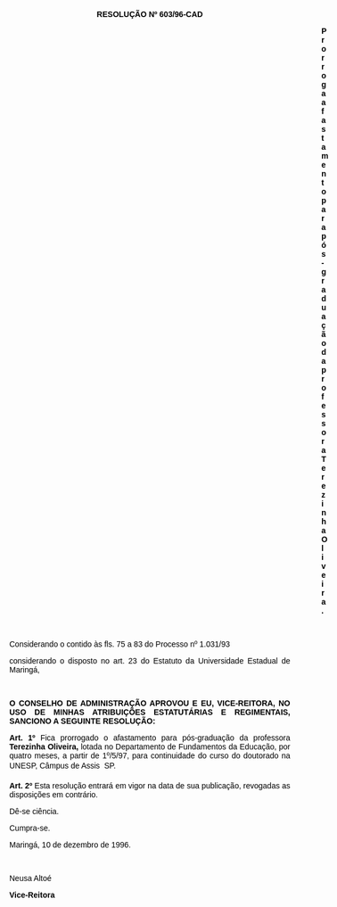 <BODY TEXT="#000000">

<B><FONT FACE="Arial"><P ALIGN="CENTER">RESOLU&Ccedil;&Atilde;O Nº 603/96-CAD</P>
</B><P ALIGN="JUSTIFY"></P><DIR>
<DIR>
<DIR>
<DIR>
<DIR>
<DIR>
<DIR>
<DIR>
<DIR>
<DIR>
<DIR>
<DIR>
<DIR>
<DIR>

<B><P ALIGN="JUSTIFY">Prorroga afastamento para p&oacute;s-gradua&ccedil;&atilde;o da professora Terezinha Oliveira.</P>
</B><P ALIGN="JUSTIFY"></P>
<P ALIGN="JUSTIFY">&nbsp;</P></DIR>
</DIR>
</DIR>
</DIR>
</DIR>
</DIR>
</DIR>
</DIR>
</DIR>
</DIR>
</DIR>
</DIR>
</DIR>
</DIR>

<P ALIGN="JUSTIFY">Considerando o contido &agrave;s fls. 75 a 83 do Processo nº 1.031/93</P>
<P ALIGN="JUSTIFY">considerando o disposto no art. 23 do Estatuto da Universidade Estadual de Maring&aacute;,</P>
<P ALIGN="JUSTIFY"></P>
<P ALIGN="JUSTIFY">&nbsp;</P>
<B><P ALIGN="JUSTIFY">O CONSELHO DE ADMINISTRA&Ccedil;&Atilde;O APROVOU E EU, VICE-REITORA, NO USO DE MINHAS ATRIBUI&Ccedil;&Otilde;ES ESTATUT&Aacute;RIAS E REGIMENTAIS, SANCIONO A SEGUINTE RESOLU&Ccedil;&Atilde;O:</P>
</B><P ALIGN="JUSTIFY"></P>
<B><P ALIGN="JUSTIFY">Art. 1º</B>  Fica prorrogado o afastamento para p&oacute;s-gradua&ccedil;&atilde;o da professora <B>Terezinha Oliveira,</B> lotada no Departamento de Fundamentos da Educa&ccedil;&atilde;o, por quatro meses, a partir de 1º/5/97, para continuidade do curso do doutorado na UNESP, C&acirc;mpus de Assis  SP.</P>
<B><P ALIGN="JUSTIFY">Art. 2º</B> Esta resolu&ccedil;&atilde;o entrar&aacute; em vigor na data de sua publica&ccedil;&atilde;o, revogadas as disposi&ccedil;&otilde;es em contr&aacute;rio.</P>
<P ALIGN="JUSTIFY">D&ecirc;-se ci&ecirc;ncia. </P>
<P ALIGN="JUSTIFY">Cumpra-se.</P>
<P ALIGN="JUSTIFY">Maring&aacute;, 10 de dezembro de 1996.</P>
<P ALIGN="JUSTIFY"></P>
<P ALIGN="JUSTIFY">&nbsp;</P>
<P ALIGN="JUSTIFY">Neusa Alto&eacute;</P>
<B><P ALIGN="JUSTIFY">Vice-Reitora</P></B></FONT></BODY>
